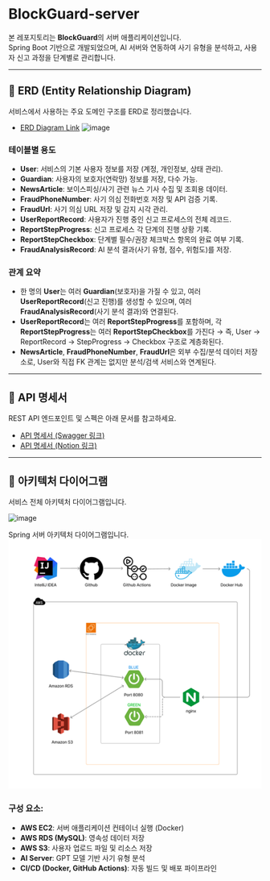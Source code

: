 # BlockGuard-server

본 레포지토리는 **BlockGuard**의 서버 애플리케이션입니다.  
Spring Boot 기반으로 개발되었으며, AI 서버와 연동하여 사기 유형을 분석하고, 사용자 신고 과정을 단계별로 관리합니다.

---

## 📌 ERD (Entity Relationship Diagram)

서비스에서 사용하는 주요 도메인 구조를 ERD로 정리했습니다.

- [ERD Diagram Link](https://dbdiagram.io/d/BlockGuard_ERD-686d1997f413ba3508d99080)
  <img width="1920" height="994" alt="image" src="https://github.com/user-attachments/assets/54a18ee7-f831-45a4-b4bb-173986c8708c" />

### 테이블별 용도

- **User**: 서비스의 기본 사용자 정보를 저장 (계정, 개인정보, 상태 관리).
- **Guardian**: 사용자의 보호자(연락망) 정보를 저장, 다수 가능.
- **NewsArticle**: 보이스피싱/사기 관련 뉴스 기사 수집 및 조회용 데이터.
- **FraudPhoneNumber**: 사기 의심 전화번호 저장 및 API 검증 기록.
- **FraudUrl**: 사기 의심 URL 저장 및 감지 시각 관리.
- **UserReportRecord**: 사용자가 진행 중인 신고 프로세스의 전체 레코드.
- **ReportStepProgress**: 신고 프로세스 각 단계의 진행 상황 기록.
- **ReportStepCheckbox**: 단계별 필수/권장 체크박스 항목의 완료 여부 기록.
- **FraudAnalysisRecord**: AI 분석 결과(사기 유형, 점수, 위험도)를 저장.


### 관계 요약

- 한 명의 **User**는 여러 **Guardian**(보호자)을 가질 수 있고, 여러 **UserReportRecord**(신고 진행)를 생성할 수 있으며, 여러 **FraudAnalysisRecord**(사기 분석 결과)와 연결된다.
- **UserReportRecord**는 여러 **ReportStepProgress**를 포함하며, 각 **ReportStepProgress**는 여러 **ReportStepCheckbox**를 가진다 → 즉, User → ReportRecord → StepProgress → Checkbox 구조로 계층화된다.
- **NewsArticle**, **FraudPhoneNumber**, **FraudUrl**은 외부 수집/분석 데이터 저장소로, User와 직접 FK 관계는 없지만 분석/검색 서비스와 연계된다.

---

## 📌 API 명세서

REST API 엔드포인트 및 스펙은 아래 문서를 참고하세요.

- [API 명세서 (Swagger 링크)](https://www.blockguard.shop/swagger-ui/index.html)
- [API 명세서 (Notion 링크)](https://breezy-index-18b.notion.site/API-253ec5aa3e1a8014a18dc53ee1d1c5c8)

---

## 📌 아키텍처 다이어그램

서비스 전체 아키텍처 다이어그램입니다.

<img width="1368" height="1002" alt="image" src="https://github.com/user-attachments/assets/a2ab4818-0240-48ef-b9b5-ffb099068bc8" />

Spring 서버 아키텍처 다이어그램입니다.
![img.png](img.png)

### 구성 요소:
- **AWS EC2**: 서버 애플리케이션 컨테이너 실행 (Docker)
- **AWS RDS (MySQL)**: 영속성 데이터 저장
- **AWS S3**: 사용자 업로드 파일 및 리소스 저장
- **AI Server**: GPT 모델 기반 사기 유형 분석
- **CI/CD (Docker, GitHub Actions)**: 자동 빌드 및 배포 파이프라인